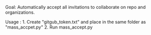 
Goal: 
	Automatically accept all invitations to collaborate on repo and organizations.

Usage : 
	1. Create "gitgub_token.txt" and place in the same folder as "mass_accpet.py"
	2. Run mass_accept.py

